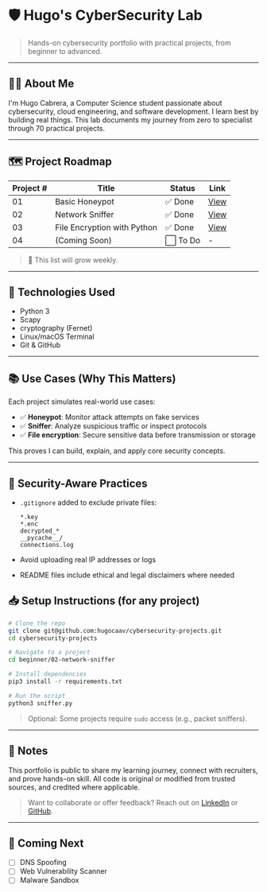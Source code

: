# 🛡️ Hugo's CyberSecurity Lab

> Hands-on cybersecurity portfolio with practical projects, from beginner to advanced.

---

## 👨‍💻 About Me

I'm Hugo Cabrera, a Computer Science student passionate about cybersecurity, cloud engineering, and software development. I learn best by building real things. This lab documents my journey from zero to specialist through 70 practical projects.

---

## 🗺️ Project Roadmap

| Project # | Title                              | Status | Link |
|-----------|------------------------------------|--------|------|
| 01        | Basic Honeypot                     | ✅ Done | [View](./01-basic-honeypot/) |
| 02        | Network Sniffer                    | ✅ Done | [View](./02-network-sniffer/) |
| 03        | File Encryption with Python        | ✅ Done | [View](./03-file-encryption/) |
| 04        | (Coming Soon)                      | ⬜ To Do | - |

> 🔧 This list will grow weekly.

---

## 🧠 Technologies Used

- Python 3
- Scapy
- cryptography (Fernet)
- Linux/macOS Terminal
- Git & GitHub

---

## 📚 Use Cases (Why This Matters)

Each project simulates real-world use cases:

- ✅ **Honeypot**: Monitor attack attempts on fake services
- ✅ **Sniffer**: Analyze suspicious traffic or inspect protocols
- ✅ **File encryption**: Secure sensitive data before transmission or storage

This proves I can build, explain, and apply core security concepts.

---

## 🔐 Security-Aware Practices

- `.gitignore` added to exclude private files:
  
  ```
  *.key
  *.enc
  decrypted_*
  __pycache__/
  connections.log
  ```
- Avoid uploading real IP addresses or logs
- README files include ethical and legal disclaimers where needed

## 📥 Setup Instructions (for any project)

```bash
# Clone the repo
git clone git@github.com:hugocaav/cybersecurity-projects.git
cd cybersecurity-projects

# Navigate to a project
cd beginner/02-network-sniffer

# Install dependencies
pip3 install -r requirements.txt

# Run the script
python3 sniffer.py
```

> Optional: Some projects require `sudo` access (e.g., packet sniffers).

---

## 📌 Notes

This portfolio is public to share my learning journey, connect with recruiters, and prove hands-on skill. All code is original or modified from trusted sources, and credited where applicable.

> Want to collaborate or offer feedback? Reach out on [LinkedIn](https://linkedin.com/in/hugoecaav) or [GitHub](https://github.com/hugocaav).

---

## 🔄 Coming Next

- [ ] DNS Spoofing
- [ ] Web Vulnerability Scanner
- [ ] Malware Sandbox
